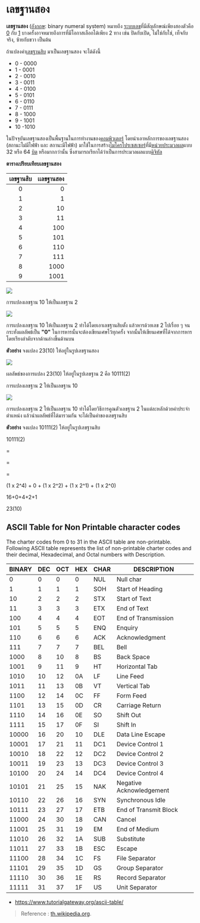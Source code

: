 
เลขฐานสอง
===

**เลขฐานสอง**  ([อังกฤษ](https://th.wikipedia.org/wiki/%E0%B8%A0%E0%B8%B2%E0%B8%A9%E0%B8%B2%E0%B8%AD%E0%B8%B1%E0%B8%87%E0%B8%81%E0%B8%A4%E0%B8%A9 "ภาษาอังกฤษ"): binary numeral system) หมายถึง  [ระบบเลข](https://th.wikipedia.org/wiki/%E0%B8%A3%E0%B8%B0%E0%B8%9A%E0%B8%9A%E0%B9%80%E0%B8%A5%E0%B8%82 "ระบบเลข")ที่มีสัญลักษณ์เพียงสองตัวคือ  [0](https://th.wikipedia.org/wiki/0 "0")  กับ  [1](https://th.wikipedia.org/wiki/1 "1")  บางครั้งอาจหมายถึงการที่มีโอกาสเลือกได้เพียง 2 ทาง เช่น ปิดกับเปิด, ไม่ใช่กับใช่, เท็จกับจริง, ซ้ายกับขวา เป็นต้น

ถ้าแปลงค่า[เลขฐานสิบ](https://th.wikipedia.org/wiki/%E0%B9%80%E0%B8%A5%E0%B8%82%E0%B8%90%E0%B8%B2%E0%B8%99%E0%B8%AA%E0%B8%B4%E0%B8%9A "เลขฐานสิบ")  มาเป็นเลขฐานสอง จะได้ดังนี้

-   0 - 0000
-   1 - 0001
-   2 - 0010
-   3 - 0011
-   4 - 0100
-   5 - 0101
-   6 - 0110
-   7 - 0111
-   8 - 1000
-   9 - 1001
-   10 -1010

ในปัจจุบันเลขฐานสองเป็นพื้นฐานในการทำงานของ[คอมพิวเตอร์](https://th.wikipedia.org/wiki/%E0%B8%84%E0%B8%AD%E0%B8%A1%E0%B8%9E%E0%B8%B4%E0%B8%A7%E0%B9%80%E0%B8%95%E0%B8%AD%E0%B8%A3%E0%B9%8C "คอมพิวเตอร์")  โดยนำเอาหลักการของเลขฐานสอง (สถานะไม่มีไฟฟ้า และ สถานะมีไฟฟ้า) มาใช้ในการสร้าง[ไมโครโปรเซสเซอร์](https://th.wikipedia.org/wiki/%E0%B9%84%E0%B8%A1%E0%B9%82%E0%B8%84%E0%B8%A3%E0%B9%82%E0%B8%9B%E0%B8%A3%E0%B9%80%E0%B8%8B%E0%B8%AA%E0%B9%80%E0%B8%8B%E0%B8%AD%E0%B8%A3%E0%B9%8C "ไมโครโปรเซสเซอร์")ที่มี[หน่วยประมวลผล](https://th.wikipedia.org/wiki/%E0%B8%AB%E0%B8%99%E0%B9%88%E0%B8%A7%E0%B8%A2%E0%B8%9B%E0%B8%A3%E0%B8%B0%E0%B8%A1%E0%B8%A7%E0%B8%A5%E0%B8%9C%E0%B8%A5 "หน่วยประมวลผล")แบบ 32 หรือ 64  [บิต](https://th.wikipedia.org/wiki/%E0%B8%9A%E0%B8%B4%E0%B8%95 "บิต")  หรือมากกว่านั้น ซึ่งสามารถเรียกได้ว่าเป็นการประมวลผลแบบ[ดิจิทัล](https://th.wikipedia.org/wiki/%E0%B8%94%E0%B8%B4%E0%B8%88%E0%B8%B4%E0%B8%97%E0%B8%B1%E0%B8%A5 "ดิจิทัล")

**ตารางเปรียบเทียบเลขฐานสอง**


| เลขฐานสิบ |เเลขฐานสอง |
|:----------:|----------:|
| 0 |0 |
| 1 |1 |
| 2 |10 |
| 3 |11 |
| 4 |100 |
| 5 |101 |
| 6 |110 |
| 7 |111 |
| 8 |1000 |
| 9 |1001 |
![](http://ms.pbru.ac.th/numbersystem/picture/star01.gif)

การแปลงเลขฐาน 10 ให้เป็นเลขฐาน 2

![](http://ms.pbru.ac.th/numbersystem/picture/Animal-028.gif)

การแปลงเลขฐาน 10 ให้เป็นเลขฐาน 2 ทำได้โดยเอาเลขฐานสิบตั้ง แล้วหารด้วยเลข 2 ไปเรื่อย ๆ จนกระทั่งผลลัพธ์เป็น  **"0"**  ในการหารนั้นจะต้องเขียนเศษไว้ทุกครั้ง จากนั้นให้เขียนเศษที่ได้จากการหารโดยเรียงลำดับจากด้านล่างขึ้นด้านบน  

**ตัวอย่าง**  จงแปลง 23(10)  ให้อยู่ในรูปเลขฐานสอง



![](http://ms.pbru.ac.th/numbersystem/picture/number02.gif)

ผลลัพธ์ของการแปลง 23(10) ให้อยู่ในรูปเลขฐาน 2 คือ 10111(2)

การแปลงเลขฐาน 2 ให้เป็นเลขฐาน 10

![](http://ms.pbru.ac.th/numbersystem/picture/atoon15.gif)

การแปลงเลขฐาน 2 ให้เป็นเลขฐาน 10 ทำได้โดยวิธีการคูณตัวเลขฐาน 2 ในแต่ละหลักด้วยค่าประจำตำแหน่ง แล้วนำผลลัพธ์ที่ได้มารวมกัน จะได้เป็นค่าของเลขฐานสิบ  

**ตัวอย่าง**  จงแปลง 10111(2)  ให้อยู่ในรูปเลขฐานสิบ

10111(2)

=

=

=

(1 x 2^4) + 0 + (1 x 2^2) + (1 x 2^1) + (1 x 2^0)

16+0+4+2+1

23(10)


## ASCII Table for Non Printable character codes

The charter codes from 0 to 31 in the ASCII table are non-printable. Following ASCII table represents the list of non-printable charter codes and their decimal, Hexadecimal, and Octal numbers with Description.

| BINARY |DEC |OCT |HEX |CHAR |DESCRIPTION |
|----------|-----|-----|-----|-----|----------|
| 0 |0 |0 |0 |NUL |Null char |
| 1 |1 |1 |1 |SOH |Start of Heading |
| 10 |2 |2 |2 |STX |Start of Text |
| 11 |3 |3 |3 |ETX |End of Text |
| 100 |4 |4 |4 |EOT |End of Transmission |
| 101 |5 |5 |5 |ENQ |Enquiry |
| 110 |6 |6 |6 |ACK |Acknowledgment |
| 111 |7 |7 |7 |BEL |Bell |
| 1000 |8 |10 |8 |BS |Back Space |
| 1001 |9 |11 |9 |HT |Horizontal Tab |
| 1010 |10 |12 |0A |LF |Line Feed |
| 1011 |11 |13 |0B |VT |Vertical Tab |
| 1100 |12 |14 |0C |FF |Form Feed |
| 1101 |13 |15 |0D |CR |Carriage Return |
| 1110 |14 |16 |0E |SO |Shift Out |
| 1111 |15 |17 |0F |SI |Shift In |
| 10000 |16 |20 |10 |DLE |Data Line Escape |
| 10001 |17 |21 |11 |DC1 |Device Control 1 |
| 10010 |18 |22 |12 |DC2 |Device Control 2 |
| 10011 |19 |23 |13 |DC3 |Device Control 3 |
| 10100 |20 |24 |14 |DC4 |Device Control 4 |
| 10101 |21 |25 |15 |NAK |Negative Acknowledgement |
| 10110 |22 |26 |16 |SYN |Synchronous Idle |
| 10111 |23 |27 |17 |ETB |End of Transmit Block |
| 11000 |24 |30 |18 |CAN |Cancel |
| 11001 |25 |31 |19 |EM |End of Medium |
| 11010 |26 |32 |1A |SUB |Substitute |
| 11011 |27 |33 |1B |ESC |Escape |
| 11100 |28 |34 |1C |FS |File Separator |
| 11101 |29 |35 |1D |GS |Group Separator |
| 11110 |30 |36 |1E |RS |Record Separator |
| 11111 |31 |37 |1F |US |Unit Separator |

- https://www.tutorialgateway.org/ascii-table/



> Reference : [th.wikipedia.org](https://th.wikipedia.org/wiki/%E0%B9%80%E0%B8%A5%E0%B8%82%E0%B8%90%E0%B8%B2%E0%B8%99%E0%B8%AA%E0%B8%AD%E0%B8%87).

<!--stackedit_data:
eyJoaXN0b3J5IjpbLTc0NTk2NjAyNSwtNzg4MTMwNjc2LDM4MT
I5MzExMl19
-->